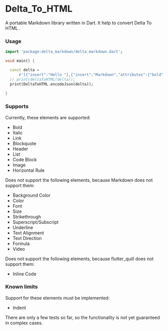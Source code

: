 # Delta_To_HTML

A portable Markdown library written in Dart.
It help to convert Delta To HTML .

### Usage

```dart
import 'package:delta_markdown/delta_markdown.dart';

void main() {

  const delta =
      r'[{"insert":"Hello "},{"insert":"Markdown","attributes":{"bold":true}},{"insert":"\n"}]';
  // print(deltaToHTML(delta));
  print(DeltaToHTML.encodeJson(delta));
  
}
```

### Supports

Currently, these elements are supported:

- Bold
- Italic
- Link
- Blockquote
- Header
- List
- Code Block
- Image
- Horizontal Rule

Does not support the following elements, because Markdown does not support them:

- Background Color
- Color
- Font
- Size
- Strikethrough
- Superscript/Subscript
- Underline
- Text Alignment
- Text Direction
- Formula
- Video

Does not support the following elements, because flutter_quill does not support them:
- Inline Code

### Known limits
Support for these elements must be implemented:
- Indent

There are only a few tests so far, so the functionality is not yet guaranteed in complex cases.
